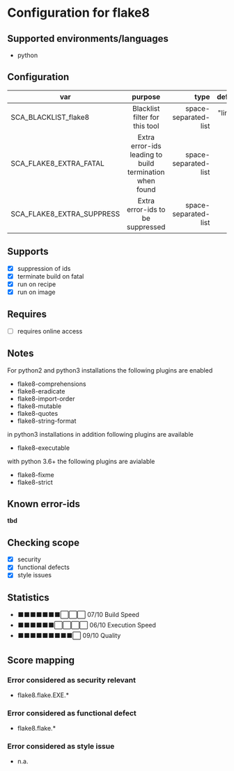 # Configuration for flake8

## Supported environments/languages

* python

## Configuration

| var | purpose | type | default |
| ------------- |:-------------:| -----:| -----:
| SCA_BLACKLIST_flake8 | Blacklist filter for this tool | space-separated-list | "linux-*"
| SCA_FLAKE8_EXTRA_FATAL | Extra error-ids leading to build termination when found | space-separated-list | ""
| SCA_FLAKE8_EXTRA_SUPPRESS | Extra error-ids to be suppressed | space-separated-list | ""

## Supports

- [x] suppression of ids
- [x] terminate build on fatal
- [x] run on recipe
- [x] run on image

## Requires

- [ ] requires online access

## Notes

For python2 and python3 installations the following plugins are enabled

 * flake8-comprehensions
 * flake8-eradicate
 * flake8-import-order
 * flake8-mutable
 * flake8-quotes
 * flake8-string-format

in python3 installations in addition following plugins are available

 * flake8-executable

with python 3.6+ the following plugins are avialable

 * flake8-fixme
 * flake8-strict

## Known error-ids

__tbd__

## Checking scope

- [x] security
- [x] functional defects
- [x] style issues

## Statistics

 - ⬛⬛⬛⬛⬛⬛⬛⬜⬜⬜ 07/10 Build Speed
 - ⬛⬛⬛⬛⬛⬛⬜⬜⬜⬜ 06/10 Execution Speed
 - ⬛⬛⬛⬛⬛⬛⬛⬛⬛⬜ 09/10 Quality

## Score mapping

### Error considered as security relevant

* flake8.flake.EXE.*

### Error considered as functional defect

* flake8.flake.*

### Error considered as style issue

* n.a.

